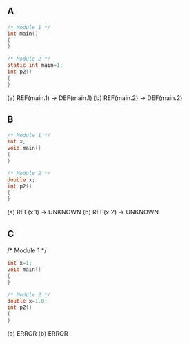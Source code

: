 
## A

```c
/* Module 1 */
int main()
{
}

/* Module 2 */
static int main=1;
int p2()
{
}
```
(a) REF(main.1) → DEF(main.1)
(b) REF(main.2) → DEF(main.2)


## B
```c
/* Module 1 */
int x;
void main()
{
}

/* Module 2 */
double x;
int p2()
{
}
```
(a) REF(x.1) → UNKNOWN
(b) REF(x.2) → UNKNOWN


## C

/* Module 1 */
```c
int x=1;
void main()
{
}

/* Module 2 */
double x=1.0;
int p2()
{
}
```

(a) ERROR
(b) ERROR
